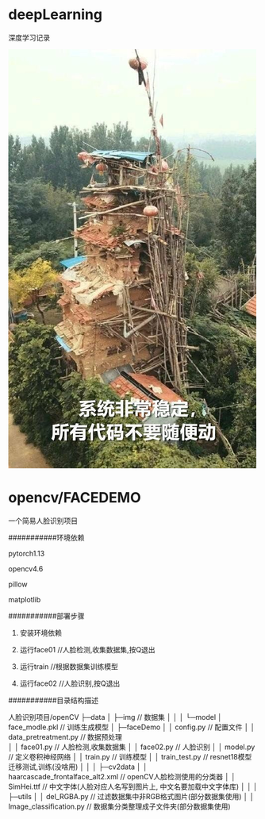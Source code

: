 # deepLearning
深度学习记录

![image](b39322d5b31c87019f40cc25627f9e2f0508ff65.jpg)

opencv/FACEDEMO
===========================
一个简易人脸识别项目

###########环境依赖

pytorch1.13

opencv4.6

pillow

matplotlib

###########部署步骤
1. 安装环境依赖

2. 运行face01       //人脸检测,收集数据集,按Q退出

3. 运行train        //根据数据集训练模型

4. 运行face02       //人脸识别,按Q退出


###########目录结构描述

人脸识别项目/openCV
├─data
│  ├─img                    // 数据集
│  │
│  └─model
│          face_modle.pkl   // 训练生成模型
│
├─faceDemo
│  │  config.py             // 配置文件
│  │  data_pretreatment.py  // 数据预处理      
│  │  face01.py             // 人脸检测,收集数据集
│  │  face02.py             // 人脸识别
│  │  model.py              // 定义卷积神经网络
│  │  train.py              // 训练模型
│  │  train_test.py         // resnet18模型迁移测试,训练(没啥用)
│  │
│  ├─cv2data
│  │      haarcascade_frontalface_alt2.xml  // openCV人脸检测使用的分类器
│  │      SimHei.ttf        // 中文字体(人脸对应人名写到图片上, 中文名要加载中文字体库)
│  │
│  ├─utils
│  │      del_RGBA.py       // 过滤数据集中非RGB格式图片(部分数据集使用)
│  │      Image_classification.py   // 数据集分类整理成子文件夹(部分数据集使用)